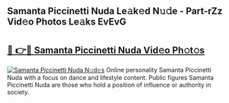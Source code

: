 ## Samanta Piccinetti Nuda Le𝚊k𝚎d N𝚞𝚍e - Part-rZz Vid𝚎o Photos Le𝚊ks EvEvG

# <h2><a href="http://fbcp2sh.evod.top/?m=Samanta+Piccinetti+Nuda">🔗 👉🔴 Samanta Piccinetti Nuda Vid𝚎o Ph𝚘t𝚘s</a></h2>

[![Samanta Piccinetti Nuda N𝚞d𝚎s](https://i.imgur.com/8V9OHl7.gif)](http://fbcp2sh.evod.top/?m=Samanta+Piccinetti+Nuda)
Online personality Samanta Piccinetti Nuda with a focus on dance and lifestyle content. Public figures Samanta Piccinetti Nuda are those who hold a position of influence or authority in society. 
